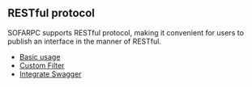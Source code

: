 ## RESTful protocol

SOFARPC supports RESTful protocol, making it convenient for users to publish an interface in the manner of RESTful.

* [Basic usage](./RESTful-Basic)
* [Custom Filter](./RESTful-Filter)
* [Integrate Swagger](./RESTful-Swagger)